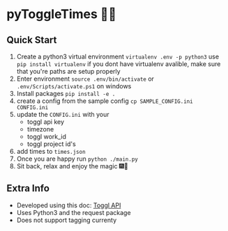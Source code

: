 # pyToggleTimes 🐍📅

## Quick Start

1. Create a python3 virtual environment `virtualenv .env -p python3` use `pip install virtualenv` if you dont have virtualenv avalible, make sure that you're paths are setup properly
2. Enter environment `source .env/bin/activate` or `.env/Scripts/activate.ps1` on windows
3. Install packages `pip install -e .`
4. create a config from the sample config `cp SAMPLE_CONFIG.ini CONFIG.ini`
5. update the `CONFIG.ini` with your
   - toggl api key
   - timezone
   - toggl work_id
   - toggl project id's
6. add times to `times.json`
7. Once you are happy run `python ./main.py`
8. Sit back, relax and enjoy the magic 🎆🎇

## Extra Info

- Developed using this doc: [Toggl API](https://github.com/toggl/toggl_api_docs/blob/master/toggl_api.md)
- Uses Python3 and the request package
- Does not support tagging currenty
